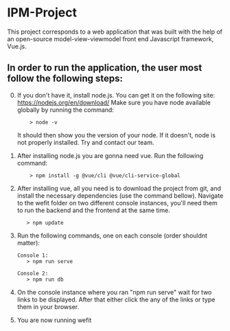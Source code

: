 # IPM-Project
This project corresponds to a web application that was built with the help of an open-source model-view-viewmodel front end Javascript framework, Vue.js.

## In order to run the application, the user most follow the following steps:

0. If you don't have it, install node.js. You can get it on the following site: https://nodejs.org/en/download/
   Make sure you have node available globally by running the command:
 
           > node -v

   It should then show you the version of your node. If it doesn't, node is not properly installed. Try and contact our team.

1. After installing node.js you are gonna need vue. Run the following command: 
           
           > npm install -g @vue/cli @vue/cli-service-global

2. After installing vue, all you need is to download the project from git, and install the necessary dependencies (use the command bellow). Navigate to the wefit folder on two different console instances, you'll need them to run the backend and the frontend at the same time.

          > npm update

3. Run the following commands, one on each console (order shouldnt matter):
       
       Console 1:
          > npm run serve
       
       Console 2:
          > npm run db
           
4. On the console instance where you ran "npm run serve" wait for two links to be displayed. After that either click the any of the links or type them in your browser. 

5. You are now running wefit
